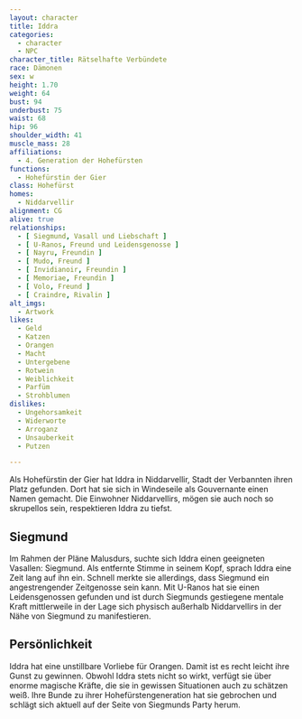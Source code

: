 ```yaml
---
layout: character
title: Iddra
categories:
  - character
  - NPC
character_title: Rätselhafte Verbündete
race: Dämonen
sex: w
height: 1.70
weight: 64
bust: 94
underbust: 75
waist: 68
hip: 96
shoulder_width: 41
muscle_mass: 28
affiliations:
  - 4. Generation der Hohefürsten
functions:
  - Hohefürstin der Gier
class: Hohefürst
homes:
  - Niddarvellir
alignment: CG
alive: true
relationships:
  - [ Siegmund, Vasall und Liebschaft ]
  - [ U-Ranos, Freund und Leidensgenosse ]
  - [ Nayru, Freundin ]
  - [ Mudo, Freund ]
  - [ Invidianoir, Freundin ]
  - [ Memoriae, Freundin ]
  - [ Volo, Freund ]
  - [ Craindre, Rivalin ]
alt_imgs:
  - Artwork
likes:
  - Geld
  - Katzen
  - Orangen
  - Macht
  - Untergebene
  - Rotwein
  - Weiblichkeit
  - Parfüm
  - Strohblumen
dislikes:
  - Ungehorsamkeit
  - Widerworte
  - Arroganz
  - Unsauberkeit
  - Putzen

---
```


Als Hohefürstin der Gier hat Iddra in Niddarvellir, Stadt der Verbannten ihren Platz gefunden. Dort hat sie sich in
Windeseile als Gouvernante einen Namen gemacht. Die Einwohner Niddarvellirs, mögen sie auch noch so skrupellos sein,
respektieren Iddra zu tiefst.

<!--more-->

## Siegmund

Im Rahmen der Pläne Malusdurs, suchte sich Iddra einen geeigneten Vasallen: Siegmund. Als entfernte Stimme in seinem
Kopf, sprach Iddra eine Zeit lang auf ihn ein. Schnell merkte sie allerdings, dass Siegmund ein angestrengender
Zeitgenosse sein kann. Mit U-Ranos hat sie einen Leidensgenossen gefunden und ist durch Siegmunds gestiegene mentale
Kraft mittlerweile in der Lage sich physisch außerhalb Niddarvellirs in der Nähe von Siegmund zu manifestieren.

## Persönlichkeit

Iddra hat eine unstillbare Vorliebe für Orangen. Damit ist es recht leicht ihre Gunst zu gewinnen. Obwohl Iddra stets
nicht so wirkt, verfügt sie über enorme magische Kräfte, die sie in gewissen Situationen auch zu schätzen weiß. Ihre
Bunde zu ihrer Hohefürstengeneration hat sie gebrochen und schlägt sich aktuell auf der Seite von Siegmunds Party herum.
